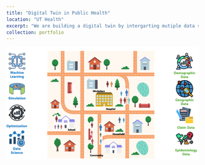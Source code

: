 ```yaml
---
title: "Digital Twin in Public Health"
location: "UT Health"
excerpt: "We are building a digital twin by intergarting mutiple data sources to support public health decision making in Texas."
collection: portfolio
---
```

![alt text](https://raw.githubusercontent.com/bikaiming93/bikaiming93.github.io/master/images/Project1.png?raw=true)
